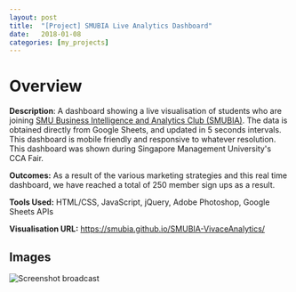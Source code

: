 ```yaml
---
layout: post
title:  "[Project] SMUBIA Live Analytics Dashboard"
date:   2018-01-08
categories: [my_projects]
---
```


# Overview #
**Description**: A dashboard showing a live visualisation of students who are joining [SMU Business Intelligence and Analytics Club (SMUBIA)](smubia.org). The data is obtained directly from Google Sheets, and updated in 5 seconds intervals. This dashboard is mobile friendly and responsive to whatever resolution. This dashboard was shown during Singapore Management University's CCA Fair.

**Outcomes:** As a result of the various marketing strategies and this real time dashboard, we have reached a total of 250 member sign ups as a result. 

**Tools Used:** HTML/CSS, JavaScript, jQuery, Adobe Photoshop, Google Sheets APIs

**Visualisation URL:** https://smubia.github.io/SMUBIA-VivaceAnalytics/ 

## Images ##
![Screenshot broadcast](http://www.datayse.com/static/img/_posts/2018-01-08-SMUBIA-pic-1.jpg  "Screenshot broadcast")
